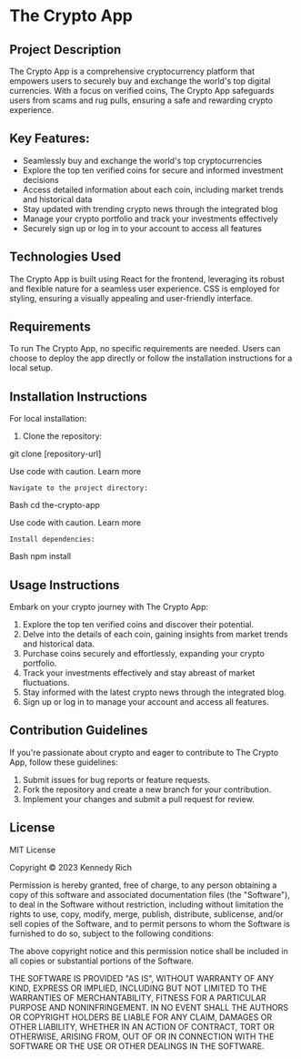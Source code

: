 # The Crypto App

## Project Description

The Crypto App is a comprehensive cryptocurrency platform that empowers users to securely buy and exchange the world's top digital currencies. With a focus on verified coins, The Crypto App safeguards users from scams and rug pulls, ensuring a safe and rewarding crypto experience.

## Key Features:

- Seamlessly buy and exchange the world's top cryptocurrencies
- Explore the top ten verified coins for secure and informed investment decisions
- Access detailed information about each coin, including market trends and historical data
- Stay updated with trending crypto news through the integrated blog
- Manage your crypto portfolio and track your investments effectively
- Securely sign up or log in to your account to access all features

## Technologies Used

The Crypto App is built using React for the frontend, leveraging its robust and flexible nature for a seamless user experience. CSS is employed for styling, ensuring a visually appealing and user-friendly interface.

## Requirements

To run The Crypto App, no specific requirements are needed. Users can choose to deploy the app directly or follow the installation instructions for a local setup.

## Installation Instructions

For local installation:

1. Clone the repository:

git clone [repository-url]

Use code with caution. Learn more

    Navigate to the project directory:

Bash
cd the-crypto-app

Use code with caution. Learn more

    Install dependencies:

Bash
npm install


## Usage Instructions

Embark on your crypto journey with The Crypto App:

1. Explore the top ten verified coins and discover their potential.
2. Delve into the details of each coin, gaining insights from market trends and historical data.
3. Purchase coins securely and effortlessly, expanding your crypto portfolio.
4. Track your investments effectively and stay abreast of market fluctuations.
5. Stay informed with the latest crypto news through the integrated blog.
6. Sign up or log in to manage your account and access all features.

## Contribution Guidelines

If you're passionate about crypto and eager to contribute to The Crypto App, follow these guidelines:

1. Submit issues for bug reports or feature requests.
2. Fork the repository and create a new branch for your contribution.
3. Implement your changes and submit a pull request for review.

## License

MIT License

Copyright © 2023 Kennedy Rich

Permission is hereby granted, free of charge, to any person obtaining a copy of this software and associated documentation files (the "Software"), to deal in the Software without restriction, including without limitation the rights to use, copy, modify, merge, publish, distribute, sublicense, and/or sell copies of the Software, and to permit persons to whom the Software is furnished to do so, subject to the following conditions:

The above copyright notice and this permission notice shall be included in all copies or substantial portions of the Software.

THE SOFTWARE IS PROVIDED "AS IS", WITHOUT WARRANTY OF ANY KIND, EXPRESS OR IMPLIED, INCLUDING BUT NOT LIMITED TO THE WARRANTIES OF MERCHANTABILITY, FITNESS FOR A PARTICULAR PURPOSE AND NONINFRINGEMENT. IN NO EVENT SHALL THE AUTHORS OR COPYRIGHT HOLDERS BE LIABLE FOR ANY CLAIM, DAMAGES OR OTHER LIABILITY, WHETHER IN AN ACTION OF CONTRACT, TORT OR OTHERWISE, ARISING FROM, OUT OF OR IN CONNECTION WITH THE SOFTWARE OR THE USE OR OTHER DEALINGS IN THE SOFTWARE.